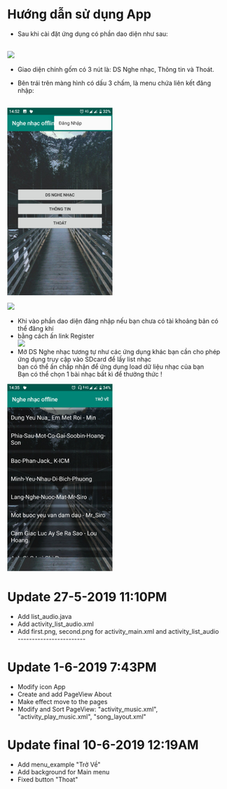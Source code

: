 # Hướng dẫn sử dụng App

* Sau khi cài đặt ứng dụng có phần dao diện như sau:<br/><br/>

<img src="https://www.upsieutoc.com/images/2019/06/10/main.jpg" width="240" height="auto"/><br/>

* Giao diện chính gốm có 3 nút là: DS Nghe nhạc, Thông tin và Thoát.<br/>

* Bên trái trên màng hình có dấu 3 chấm, là menu chứa liên kết đăng nhập:<br/><br/>

<img src="image/giao-dien-menu.jpg" width="240" height="auto"/><br/>

<img src="https://www.upsieutoc.com/images/2019/06/10/logi.jpg" width="240" height="auto" ><br/>
* Khi vào phần dao diện đăng nhập nếu bạn chưa có tài khoảng bản có thể đăng khí <br/>
* bằng cách ấn link Register<br/>
<img src="https://www.upsieutoc.com/images/2019/06/10/reg.jpg" width="240" height="auto"><br/>
* Mở DS Nghe nhạc tương tự như các ứng dụng khác bạn cần cho phép ứng dụng truy cập vào SDcard để lấy list nhạc<br/>
bạn có thể ấn chấp nhận để ứng dụng load dữ liệu nhạc của bạn<br/>
Bạn có thể chọn 1 bài nhạc bất kì để thưởng thức !<br/>
<img src="image/giao-dien-bai-hat.jpg" width="240" height="auto"/>

# Update 27-5-2019 11:10PM <br/>
* Add list_audio.java <br/>
* Add activity_list_audio.xml <br/>
* Add first.png, second.png for activity_main.xml and activity_list_audio <br/>
------------------------<br/>
# Update 1-6-2019 7:43PM <br/>
* Modify icon App <br/>
* Create and add PageView About <br/>
* Make effect move to the pages <br/>
* Modify and Sort PageView: "activity_music.xml", "activity_play_music.xml", "song_layout.xml" <br/>
# Update final 10-6-2019 12:19AM <br/>
* Add menu_example "Trở Về"
* Add background for Main menu
* Fixed button "Thoat"
